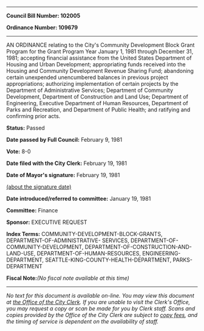 

********

**Council Bill Number: 102005**
   
**Ordinance Number: 109679**
********

 AN ORDINANCE relating to the City's Community Development Block Grant Program for the Grant Program Year January 1, 1981 through December 31, 1981; accepting financial assistance from the United States Department of Housing and Urban Development; appropriating funds received into the Housing and Community Development Revenue Sharing Fund; abandoning certain unexpended unencumbered balances in previous project appropriations; authorizing implementation of certain projects by the Department of Administrative Services; Department of Community Development, Department of Construction and Land Use; Department of Engineering, Executive Department of Human Resources, Department of Parks and Recreation, and Department of Public Health; and ratifying and confirming prior acts.

**Status:** Passed
   
**Date passed by Full Council:** February 9, 1981
   
**Vote:** 8-0
   
**Date filed with the City Clerk:** February 19, 1981
   
**Date of Mayor's signature:** February 19, 1981
   
[(about the signature date)](/~public/approvaldate.htm)
   
   
   
**Date introduced/referred to committee:** January 19, 1981
   
**Committee:** Finance
   
**Sponsor:** EXECUTIVE REQUEST
   
   
**Index Terms:** COMMUNITY-DEVELOPMENT-BLOCK-GRANTS, DEPARTMENT-OF-ADMINISTRATIVE- SERVICES, DEPARTMENT-OF-COMMUNITY-DEVELOPMENT, DEPARTMENT-OF-CONSTRUCTION-AND-LAND-USE, DEPARTMENT-OF-HUMAN-RESOURCES, ENGINEERING-DEPARTMENT, SEATTLE-KING-COUNTY-HEALTH-DEPARTMENT, PARKS-DEPARTMENT

**Fiscal Note:**_(No fiscal note available at this time)_
********

_No text for this document is available on-line. You may view this document at [the Office of the City Clerk](http://www.seattle.gov/leg/clerk/contactUs.htm). If you are unable to visit the Clerk's Office, you may request a copy or scan be made for you by Clerk staff. Scans and copies provided by the Office of the City Clerk are subject to [copy fees](http://clerk.seattle.gov/~public/clerkfees.htm), and the timing of service is dependent on the availability of staff._

